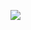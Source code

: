 ![](https://media0.giphy.com/media/ASd0Ukj0y3qMM/giphy.gif?cid=ecf05e47759b6ad13f2536e2ecacb48f6032de634c441698&rid=giphy.gif)

<!--
**sergioisidoro/sergioisidoro** is a ✨ _special_ ✨ repository because its `README.md` (this file) appears on your GitHub profile.

(Wanna write something about me here? Open a pull request)

Here are some ideas to get you started:

- 🔭 I’m currently working on ...
- 🌱 I’m currently learning ...
- 👯 I’m looking to collaborate on ...
- 🤔 I’m looking for help with ...
- 💬 Ask me about ...
- 📫 How to reach me: ...
- 😄 Pronouns: ...
- ⚡ Fun fact: ...
-->
